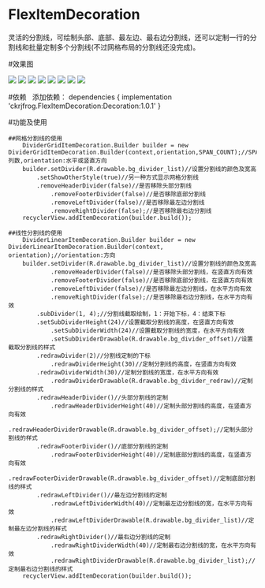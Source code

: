 # FlexItemDecoration
灵活的分割线，可绘制头部、底部、最左边、最右边分割线，还可以定制一行的分割线和批量定制多个分割线(不过网格布局的分割线还没完成)。

#效果图

![](https://github.com/ckrgithub/FlexItemDecoration/blob/master/screenshot/Screenshot_1.png)	![](https://github.com/ckrgithub/FlexItemDecoration/blob/master/screenshot/Screenshot_2.png)	![](https://github.com/ckrgithub/FlexItemDecoration/blob/master/screenshot/Screenshot_3.png)	![](https://github.com/ckrgithub/FlexItemDecoration/blob/master/screenshot/Screenshot_4.png)	![](https://github.com/ckrgithub/FlexItemDecoration/blob/master/screenshot/Screenshot_5.png)	![](https://github.com/ckrgithub/FlexItemDecoration/blob/master/screenshot/Screenshot_6.png)	![](https://github.com/ckrgithub/FlexItemDecoration/blob/master/screenshot/Screenshot_7.png)	![](https://github.com/ckrgithub/FlexItemDecoration/blob/master/screenshot/Screenshot_8.png)

#依赖
    添加依赖：
	dependencies {
	        implementation 'ckrjfrog.FlexItemDecoration:Decoration:1.0.1'
	}

#功能及使用

	##网格分割线的使用
		DividerGridItemDecoration.Builder builder = new DividerGridItemDecoration.Builder(context,orientation,SPAN_COUNT);//SPAN_COUNT:列数,orientation:水平或竖直方向
		builder.setDivider(R.drawable.bg_divider_list)//设置分割线的颜色及宽高
		    .setShowOtherStyle(true)//另一种方式显示网格分割线
		    .removeHeaderDivider(false)//是否移除头部分割线
                .removeFooterDivider(false)//是否移除底部分割线
                .removeLeftDivider(false)//是否移除最左边分割线
                .removeRightDivider(false);//是否移除最右边分割线
		recyclerView.addItemDecoration(builder.build());

	##线性分割线的使用
		DividerLinearItemDecoration.Builder builder = new DividerLinearItemDecoration.Builder(context, orientation);//orientation:方向
		builder.setDivider(R.drawable.bg_divider_list)//设置分割线的颜色及宽高
                .removeHeaderDivider(false)//是否移除头部分割线，在竖直方向有效
                .removeFooterDivider(false)//是否移除底部分割线，在竖直方向有效
                .removeLeftDivider(false)//是否移除最左边分割线，在水平方向有效
                .removeRightDivider(false);//是否移除最右边分割线，在水平方向有效
		    .subDivider(1, 4);//分割线截取绘制，1：开始下标，4：结束下标
		    .setSubDividerHeight(24)//设置截取分割线的高度，在竖直方向有效
                .setSubDividerWidth(24)//设置截取分割线的宽度，在水平方向有效
                .setSubDividerDrawable(R.drawable.bg_divider_offset)//设置截取分割线的样式
		    .redrawDivider(2)//分割线定制的下标
                .redrawDividerHeight(30)//定制分割线的高度，在竖直方向有效
		    .redrawDividerWidth(30)//定制分割线的宽度，在水平方向有效
                .redrawDividerDrawable(R.drawable.bg_divider_redraw)//定制分割线的样式
		    .redrawHeaderDivider()//头部分割线的定制
                .redrawHeaderDividerHeight(40)//定制头部分割线的高度，在竖直方向有效
                .redrawHeaderDividerDrawable(R.drawable.bg_divider_offset);//定制头部分割线的样式
		    .redrawFooterDivider()//底部分割线的定制
                .redrawFooterDividerHeight(40)//定制底部分割线的高度，在竖直方向有效
                .redrawFooterDividerDrawable(R.drawable.bg_divider_offset)//定制底部分割线的样式
		    .redrawLeftDivider()//最左边分割线的定制
                .redrawLeftDividerWidth(40)//定制最左边分割线的宽，在水平方向有效
                .redrawLeftDividerDrawable(R.drawable.bg_divider_list)//定制最左边分割线的样式
		    .redrawRightDivider()//最右边分割线的定制
                .redrawRightDividerWidth(40)//定制最右边分割线的宽，在水平方向有效
                .redrawRightDividerDrawable(R.drawable.bg_divider_list);//定制最右边分割线的样式
		recyclerView.addItemDecoration(builder.build());
